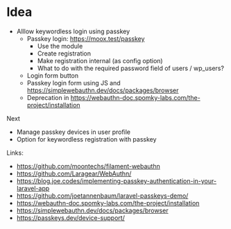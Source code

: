 # Idea

-   Alllow keywordless login using passkey
    -   Passkey login: https://moox.test/passkey
        -   Use the module
        -   Create registration
        -   Make registration internal (as config option)
        -   What to do with the required password field of users / wp_users?
    -   Login form button
    -   Passkey login form using JS and https://simplewebauthn.dev/docs/packages/browser
    -   Deprecation in https://webauthn-doc.spomky-labs.com/the-project/installation

Next

-   Manage passkey devices in user profile
-   Option for keywordless registration with passkey

Links:

-   https://github.com/moontechs/filament-webauthn
-   https://github.com/Laragear/WebAuthn/
-   https://blog.joe.codes/implementing-passkey-authentication-in-your-laravel-app
-   https://github.com/joetannenbaum/laravel-passkeys-demo/
-   https://webauthn-doc.spomky-labs.com/the-project/installation
-   https://simplewebauthn.dev/docs/packages/browser
-   https://passkeys.dev/device-support/
